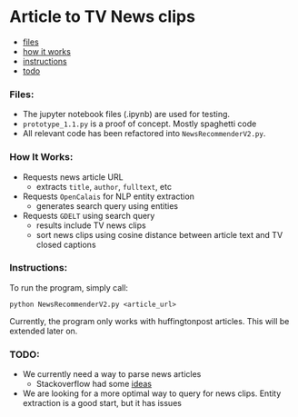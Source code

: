 # Article to TV News clips

- [files](#files)
- [how it works](#hiw)
- [instructions](#instructions)
- [todo](#todo)

<a id='files'></a>
### Files:

- The jupyter notebook files (.ipynb) are used for testing.  
- `prototype_1.1.py` is a proof of concept.  Mostly spaghetti code
- All relevant code has been refactored into `NewsRecommenderV2.py`.

<a id='hiw'></a>
### How It Works:

- Requests news article URL
  - extracts `title`, `author`, `fulltext`, etc
- Requests `OpenCalais` for NLP entity extraction
  - generates search query using entities
- Requests `GDELT` using search query
  - results include TV news clips
  - sort news clips using cosine distance between article text and TV closed captions


<a id='instructions'></a>
### Instructions:

To run the program, simply call:


`python NewsRecommenderV2.py <article_url>`



Currently, the program only works with huffingtonpost articles.  This will be
extended later on.  
<a id='todo'></a>
### TODO:
- We currently need a way to parse news articles
  - Stackoverflow had some [ideas](https://stackoverflow.com/questions/30356069/extract-news-article-content-from-stored-html-pages)
- We are looking for a more optimal way to query for news clips.  Entity extraction is a good start, but it has issues
